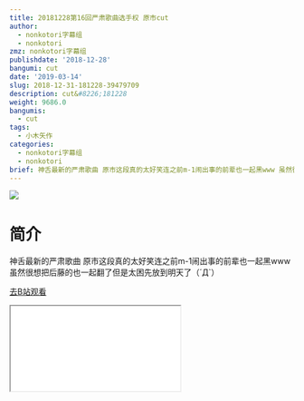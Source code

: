 ```yaml
---
title: 20181228第16回严肃歌曲选手权 原市cut
author:
  - nonkotori字幕组
  - nonkotori
zmz: nonkotori字幕组
publishdate: '2018-12-28'
bangumi: cut
date: '2019-03-14'
slug: 2018-12-31-181228-39479709
description: cut&#8226;181228
weight: 9686.0
bangumis:
  - cut
tags:
  - 小木矢作
categories:
  - nonkotori字幕组
  - nonkotori
brief: 神舌最新的严肃歌曲 原市这段真的太好笑连之前m-1闹出事的前辈也一起黑www 虽然很想把后藤的也一起翻了但是太困先放到明天了（´Д`）
---
```

![](https://i.imgur.com/8pEC16n.jpg)
# 简介  
神舌最新的严肃歌曲
原市这段真的太好笑连之前m-1闹出事的前辈也一起黑www
虽然很想把后藤的也一起翻了但是太困先放到明天了（´Д`）  

[去B站观看](https://www.bilibili.com/video/av39479709/)
<div class ="resp-container"><iframe class="testiframe" src="//player.bilibili.com/player.html?aid=39479709"", scrolling="no", allowfullscreen="true" > </iframe></div> 
